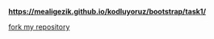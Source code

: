 **https://mealigezik.github.io/kodluyoruz/bootstrap/task1/**

[fork my repository](https://mealigezik.github.io/kodluyoruz/bootstrap/task1/)